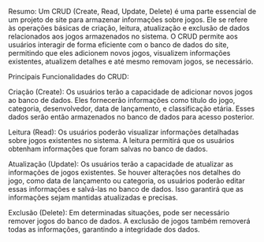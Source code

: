 Resumo: Um CRUD (Create, Read, Update, Delete) é uma parte essencial de um projeto de site para armazenar informações sobre jogos. Ele se refere às operações básicas de criação, leitura, atualização e exclusão de dados relacionados aos jogos armazenados no sistema. O CRUD permite aos usuários interagir de forma eficiente com o banco de dados do site, permitindo que eles adicionem novos jogos, visualizem informações existentes, atualizem detalhes e até mesmo removam jogos, se necessário.

Principais Funcionalidades do CRUD:

Criação (Create): Os usuários terão a capacidade de adicionar novos jogos ao banco de dados. Eles fornecerão informações como título do jogo, categoria, desenvolvedor, data de lançamento, e classificação etária. Esses dados serão então armazenados no banco de dados para acesso posterior.

Leitura (Read): Os usuários poderão visualizar informações detalhadas sobre jogos existentes no sistema. A leitura permitirá que os usuários obtenham informações que foram salvas no banco de dados.

Atualização (Update): Os usuários terão a capacidade de atualizar as informações de jogos existentes. Se houver alterações nos detalhes do jogo, como data de lançamento ou categoria, os usuários poderão editar essas informações e salvá-las no banco de dados. Isso garantirá que as informações sejam mantidas atualizadas e precisas.

Exclusão (Delete): Em determinadas situações, pode ser necessário remover jogos do banco de dados. A exclusão de jogos também removerá todas as informações, garantindo a integridade dos dados.

